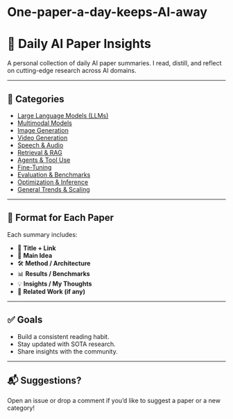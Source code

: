 # One-paper-a-day-keeps-AI-away
# 🧠 Daily AI Paper Insights

A personal collection of daily AI paper summaries. I read, distill, and reflect on cutting-edge research across AI domains.

---

## 📁 Categories
- [Large Language Models (LLMs)](/LLMs/)
- [Multimodal Models](/Multimodal/)
- [Image Generation](/Image_Generation/)
- [Video Generation](/Video_Generation/)
- [Speech & Audio](/Speech/)
- [Retrieval & RAG](/RAG/)
- [Agents & Tool Use](/Agents/)
- [Fine-Tuning](/FineTuning/)
- [Evaluation & Benchmarks](/Evaluation/)
- [Optimization & Inference](/Optimization/)
- [General Trends & Scaling](/Trends/)

---

## 🧾 Format for Each Paper

Each summary includes:
- 📄 **Title + Link**
- 🧠 **Main Idea**
- 🛠️ **Method / Architecture**
- 📊 **Results / Benchmarks**
- 💡 **Insights / My Thoughts**
- 🔗 **Related Work (if any)**

---

## ✅ Goals
- Build a consistent reading habit.
- Stay updated with SOTA research.
- Share insights with the community.

---

## 📬 Suggestions?
Open an issue or drop a comment if you’d like to suggest a paper or a new category!
